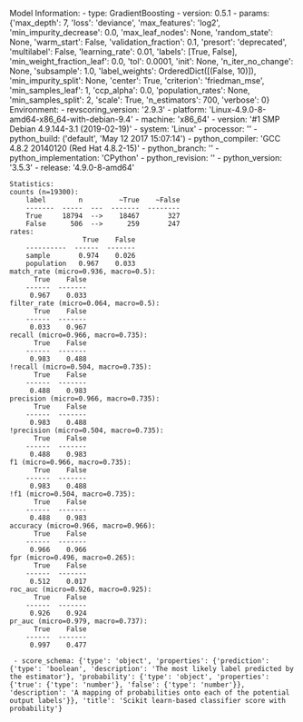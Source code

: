 Model Information:
	 - type: GradientBoosting
	 - version: 0.5.1
	 - params: {'max_depth': 7, 'loss': 'deviance', 'max_features': 'log2', 'min_impurity_decrease': 0.0, 'max_leaf_nodes': None, 'random_state': None, 'warm_start': False, 'validation_fraction': 0.1, 'presort': 'deprecated', 'multilabel': False, 'learning_rate': 0.01, 'labels': [True, False], 'min_weight_fraction_leaf': 0.0, 'tol': 0.0001, 'init': None, 'n_iter_no_change': None, 'subsample': 1.0, 'label_weights': OrderedDict([(False, 10)]), 'min_impurity_split': None, 'center': True, 'criterion': 'friedman_mse', 'min_samples_leaf': 1, 'ccp_alpha': 0.0, 'population_rates': None, 'min_samples_split': 2, 'scale': True, 'n_estimators': 700, 'verbose': 0}
	Environment:
	 - revscoring_version: '2.9.3'
	 - platform: 'Linux-4.9.0-8-amd64-x86_64-with-debian-9.4'
	 - machine: 'x86_64'
	 - version: '#1 SMP Debian 4.9.144-3.1 (2019-02-19)'
	 - system: 'Linux'
	 - processor: ''
	 - python_build: ('default', 'May 12 2017 15:07:14')
	 - python_compiler: 'GCC 4.8.2 20140120 (Red Hat 4.8.2-15)'
	 - python_branch: ''
	 - python_implementation: 'CPython'
	 - python_revision: ''
	 - python_version: '3.5.3'
	 - release: '4.9.0-8-amd64'
	
	Statistics:
	counts (n=19300):
		label        n         ~True    ~False
		-------  -----  ---  -------  --------
		True     18794  -->    18467       327
		False      506  -->      259       247
	rates:
		              True    False
		----------  ------  -------
		sample       0.974    0.026
		population   0.967    0.033
	match_rate (micro=0.936, macro=0.5):
		  True    False
		------  -------
		 0.967    0.033
	filter_rate (micro=0.064, macro=0.5):
		  True    False
		------  -------
		 0.033    0.967
	recall (micro=0.966, macro=0.735):
		  True    False
		------  -------
		 0.983    0.488
	!recall (micro=0.504, macro=0.735):
		  True    False
		------  -------
		 0.488    0.983
	precision (micro=0.966, macro=0.735):
		  True    False
		------  -------
		 0.983    0.488
	!precision (micro=0.504, macro=0.735):
		  True    False
		------  -------
		 0.488    0.983
	f1 (micro=0.966, macro=0.735):
		  True    False
		------  -------
		 0.983    0.488
	!f1 (micro=0.504, macro=0.735):
		  True    False
		------  -------
		 0.488    0.983
	accuracy (micro=0.966, macro=0.966):
		  True    False
		------  -------
		 0.966    0.966
	fpr (micro=0.496, macro=0.265):
		  True    False
		------  -------
		 0.512    0.017
	roc_auc (micro=0.926, macro=0.925):
		  True    False
		------  -------
		 0.926    0.924
	pr_auc (micro=0.979, macro=0.737):
		  True    False
		------  -------
		 0.997    0.477
	
	 - score_schema: {'type': 'object', 'properties': {'prediction': {'type': 'boolean', 'description': 'The most likely label predicted by the estimator'}, 'probability': {'type': 'object', 'properties': {'true': {'type': 'number'}, 'false': {'type': 'number'}}, 'description': 'A mapping of probabilities onto each of the potential output labels'}}, 'title': 'Scikit learn-based classifier score with probability'}

